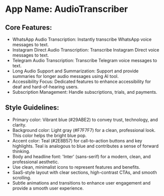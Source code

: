 # **App Name**: AudioTranscriber

## Core Features:

- WhatsApp Audio Transcription: Instantly transcribe WhatsApp voice messages to text.
- Instagram Direct Audio Transcription: Transcribe Instagram Direct voice messages to text.
- Telegram Audio Transcription: Transcribe Telegram voice messages to text.
- Long Audio Support and Summarization: Support and provide summaries for longer audio messages using AI tool.
- Accessibility Focus: Dedicated features to enhance accessibility for deaf and hard-of-hearing users.
- Subscription Management: Handle subscriptions, trials, and payments.

## Style Guidelines:

- Primary color: Vibrant blue (#29ABE2) to convey trust, technology, and clarity.
- Background color: Light gray (#F7F7F7) for a clean, professional look. This color helps the bright blue pop.
- Accent color: Teal (#2E8B57) for call-to-action buttons and key highlights. Teal is analogous to blue and contributes a sense of forward thinking.
- Body and headline font: 'Inter' (sans-serif) for a modern, clean, and professional aesthetic.
- Use clean, minimalist icons to represent features and benefits.
- SaaS-style layout with clear sections, high-contrast CTAs, and smooth scrolling.
- Subtle animations and transitions to enhance user engagement and provide a smooth user experience.